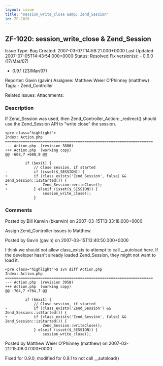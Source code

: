 ```yaml
---
layout: issue
title: "session_write_close &amp; Zend_Session"
id: ZF-1020
---
```


ZF-1020: session\_write\_close & Zend\_Session
----------------------------------------------

 Issue Type: Bug Created: 2007-03-07T14:59:21.000+0000 Last Updated: 2007-07-05T14:43:54.000+0000 Status: Resolved Fix version(s): - 0.9.0 (17/Mar/07)
- 0.9.1 (23/Mar/07)
 
 Reporter:  Gavin (gavin)  Assignee:  Matthew Weier O'Phinney (matthew)  Tags: - Zend\_Controller
 
 Related issues: 
 Attachments: 
### Description

If Zend\_Session was used, then Zend\_Controller\_Action::\_redirect() should use the Zend\_Session API to "write close" the session.

 
    <pre class="highlight">
    Index: Action.php
    ===================================================================
    --- Action.php  (revision 3806)
    +++ Action.php  (working copy)
    @@ -608,7 +608,9 @@
    
             if ($exit) {
                 // Close session, if started
    -            if (isset($_SESSION)) {
    +            if (class_exists('Zend_Session', false) && Zend_Session::isStarted()) {
    +                Zend_Session::writeClose();
    +            } elseif (isset($_SESSION)) {
                     session_write_close();
                 }


 

 

### Comments

Posted by Bill Karwin (bkarwin) on 2007-03-15T13:33:18.000+0000

Assign Zend\_Controller issues to Matthew.

 

 

Posted by Gavin (gavin) on 2007-03-15T13:40:50.000+0000

I think we should not allow class\_exists to attempt to call \_\_autoload here. If the developer hasn't already loaded Zend\_Session, they might not want to load it.

 
    <pre class="highlight">$ svn diff Action.php
    Index: Action.php
    ===================================================================
    --- Action.php  (revision 3958)
    +++ Action.php  (working copy)
    @@ -704,7 +704,7 @@
    
             if ($exit) {
                 // Close session, if started
    -            if (class_exists('Zend_Session') && Zend_Session::isStarted()) {
    +            if (class_exists('Zend_Session', false) && Zend_Session::isStarted()) {
                     Zend_Session::writeClose();
                 } elseif (isset($_SESSION)) {
                     session_write_close();


 

 

Posted by Matthew Weier O'Phinney (matthew) on 2007-03-21T15:06:07.000+0000

Fixed for 0.9.0; modified for 0.9.1 to not call \_\_autoload()

 

 